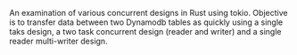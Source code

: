 An examination of various concurrent designs in Rust using tokio. 
Objective is to transfer data between two Dynamodb tables as quickly using a single taks design, a two task concurrent design (reader and writer) and a single reader multi-writer design. 

